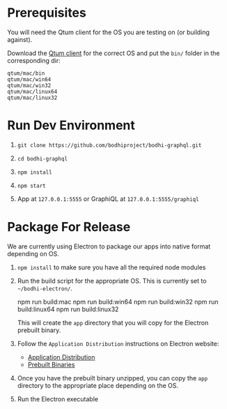 # Prerequisites
You will need the Qtum client for the OS you are testing on (or building against).

Download the [Qtum client](https://github.com/qtumproject/qtum/releases) for the correct OS and put the `bin/` folder in the corresponding dir:

    qtum/mac/bin
    qtum/mac/win64
    qtum/mac/win32
    qtum/mac/linux64
    qtum/mac/linux32

# Run Dev Environment
1. `git clone https://github.com/bodhiproject/bodhi-graphql.git`

2. `cd bodhi-graphql`

3. `npm install`

4. `npm start`

5. App at `127.0.0.1:5555` or GraphiQL at `127.0.0.1:5555/graphiql`

# Package For Release 
We are currently using Electron to package our apps into native format depending on OS.

1. `npm install` to make sure you have all the required node modules

2. Run the build script for the appropriate OS. This is currently set to `~/bodhi-electron/`.

    npm run build:mac
    npm run build:win64
    npm run build:win32
    npm run build:linux64
    npm run build:linux32

    This will create the `app` directory that you will copy for the Electron prebuilt binary.

3. Follow the `Application Distribution` instructions on Electron website:

    - [Application Distribution](https://electronjs.org/docs/tutorial/application-distribution)
    - [Prebuilt Binaries](https://github.com/electron/electron/releases)

4. Once you have the prebuilt binary unzipped, you can copy the `app` directory to the appropriate place depending on the OS.

5. Run the Electron executable
